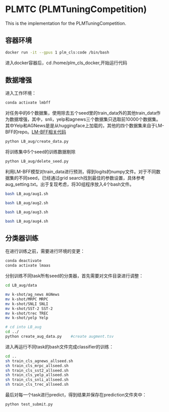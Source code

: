 # PLMTC (PLMTuningCompetition)
This is the implementation for the PLMTuningCompetition.
## 容器环境
```bash
docker run -it --gpus 1 plm_cls:code /bin/bash
```
进入docker容器后，cd /home/plm_cls_docker,开始运行代码
## 数据增强
进入工作环境：
```bash
conda activate lmbff
```
对任务中的6个数据集，使用除去五个seed里的train_data外的其他train_data作为数据增强，其中，snli，yelp和agnews三个数据集只选取前10000个数据集。其中Yelp和AGNews是是从huggingface上加载的，其他的四个数据集来自于LM-BFF的repo。[LM-BFF相关代码](https://github.com/princeton-nlp/LM-BFF)<br>
```bash
python LB_aug/create_data.py
```
将训练集中5个seed的训练数据剔除<br>
```bash
python LB_aug/delete_seed.py
```
利用LM-BFF模型对train_data进行预测，得到logits的numpy文件。对于不同数据集的不同seed，已经通过grid search找到最佳的参数设置，具体参考aug_setting.txt。出于复现考虑，将30组程序放入4个bash文件。
```bash
bash LB_aug/aug1.sh
```
```bash
bash LB_aug/aug2.sh
```
```bash
bash LB_aug/aug3.sh
```
```bash
bash LB_aug/aug4.sh
```

## 分类器训练
在进行训练之前，需要进行环境的变更：

```bash
conda deactivate
conda activate lmaas
```

分别训练不同task所有seed的分类器，首先需要对文件目录进行调整：

```bash
cd LB_aug/data

mv k-shot/ag_news AGNews
mv k-shot/MRPC MRPC
mv k-shot/SNLI SNLI
mv k-shot/SST-2 SST-2
mv k-shot/trec TREC
mv k-shot/yelp Yelp

# cd into LB_aug
cd ../   
python create_aug_data.py    #create augment.tsv
```
进入再运行不同task的bash文件完成classifier的训练：

```bash
cd ..
sh train_cls_agnews_allseed.sh
sh train_cls_mrpc_allseed.sh
sh train_cls_sst2_allseed.sh
sh train_cls_yelp_allseed.sh
sh train_cls_snli_allseed.sh
sh train_cls_trec_allseed.sh
```

最后对每一个task进行predict，得到结果并保存在prediction文件夹中：
```bash
python test_submit.py
```
